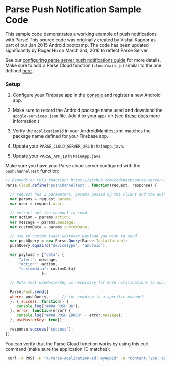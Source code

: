 # Parse Push Notification Sample Code

This sample code demonstrates a working example of push notifications with Parse! This source code was originally created by Vishal Kapoor as part of our Jan 2015 Android bootcamp. The code has been updated significantly by Roger Hu on March 3rd, 2016 to reflect Parse Server.

See our [configuring parse server push notifications guide](https://guides.codepath.com/android/Configuring-a-Parse-Server#enabling-push-notifications) for more details.  Make sure to add a Parse Cloud function (`cloud/main.js`) similar to the one defined [here](https://github.com/codepath/parse-server-example/blob/master/cloud/main.js).

### Setup

1. Configure your Firebase app in the [console](https://console.firebase.google.com) and register a new Android app.  

2. Make sure to record the Android package name used and download the `google-services.json` file.  Add it to your `app/` dir (see [these docs](https://developers.google.com/android/guides/google-services-plugin#adding_the_json_file) more information.)

3. Verify the `applicationId` in your AndroidManifest.xml matches the package name defined for your Firebase app.  

4. Update your `PARSE_CLOUD_SERVER_URL` in `MainApp.java`.

5. Update your `PARSE_APP_ID` in `MainApp.java`.

Make sure you have your Parse cloud server configured with the `pushChannelTest` function:

```javascript
// Depends on this function: https://github.com/codepath/parse-server-example/blob/master/cloud/main.js
Parse.Cloud.define('pushChannelTest', function(request, response) {

  // request has 2 parameters: params passed by the client and the authorized user
  var params = request.params;
  var user = request.user;

  // extract out the channel to send
  var action = params.action;
  var message = params.message;
  var customData = params.customData;

  // use to custom tweak whatever payload you wish to send
  var pushQuery = new Parse.Query(Parse.Installation);
  pushQuery.equalTo("deviceType", "android");

  var payload = {"data": {
      "alert": message,
      "action": action,
      "customdata": customData}
                };

  // Note that useMasterKey is necessary for Push notifications to succeed.

  Parse.Push.send({
  where: pushQuery,      // for sending to a specific channel                                                                                                                                 data: payload,
  }, { success: function() {
     console.log("#### PUSH OK");
  }, error: function(error) {
     console.log("#### PUSH ERROR" + error.message);
  }, useMasterKey: true});

  response.success('success');
});

```

You can verify that the Parse Cloud function works by using this curl command (make sure the application ID matches):

```bash
 curl -X POST -H "X-Parse-Application-Id: myAppId" -H "Content-Type: application/json" -d '{"data": {"alert": "My message"}}' https://yourappname.herokuapp.com/parse/functions/pushChannelTest
```
